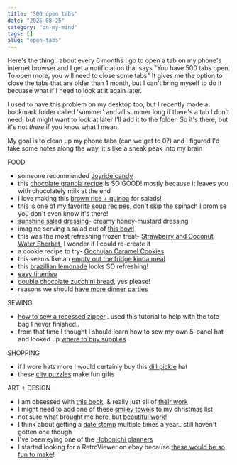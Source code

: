 ```yaml
---
title: "500 open tabs"
date: "2025-08-25"
category: "on-my-mind"
tags: []
slug: "open-tabs"
---
```


Here's the thing.. about every 6 months I go to open a tab on my phone's internet browser and I get a notificiation that says "You have 500 tabs open. To open more, you will need to close some tabs" It gives me the option to close the tabs that are older than 1 month, but I can't bring myself to do it becuase what if I need to look at it again later.

I used to have this problem on my desktop too, but I recently made a bookmark folder called 'summer' and all summer long if there's a tab I don't need, but might want to look at later I'll add it to the folder. So it's there, but it's not _there_ if you know what I mean.

My goal is to clean up my phone tabs (can we get to 0?) and I figured I'd take some notes along the way, it's like a sneak peak into my brain

FOOD

- someone recommended [Joyride candy](https://www.joyridesweets.com/?srsltid=AfmBOooPlXrO4yHVaA979bWTEgl_iysyijwWnSegg3QXl7gM3dOhwkCN)
- this [chocolate granola recipe](https://beginwithbalance.com/homemade-chocolate-granola/) is SO GOOD! mostly because it leaves you with chocolately milk at the end
- I love making this [brown rice + quinoa](https://weekdaypescatarian.com/best-ever-garlic-brown-rice-and-quinoa/) for salads!
- this is one of my [favorite soup recipes](https://thecozycook.com/sausage-tortellini-soup/), don't skip the spinach I promise you don't even know it's there!
- [sunshine salad dressing](https://cookieandkate.com/healthy-honey-mustard-dressing-recipe/)- creamy honey-mustard dressing
- imagine serving a salad out of [this bowl](https://www.goldenrabbit.com/products/cb03-serving-basin-cobalt-swirl)
- this was the most refreshing frozen treat- [Strawberry and Coconut Water Sherbet](https://saltandstraw.com/products/strawberry-coconut-water-sherbet-v), I wonder if I could re-create it
- a cookie recipe to try- [Gochujan Caramel Cookies](https://cooking.nytimes.com/recipes/1023675-gochujang-caramel-cookies)
- this seems like an [empty out the fridge kinda meal](https://www.thelazygeniuscollective.com/blog/trashy-tamales)
- this [brazillian lemonade](https://ourbestbites.com/brazilian-lemonade/#wprm-recipe-container-38934) looks SO refreshing!
- [easy tiramisu](https://tastesbetterfromscratch.com/easy-tiramisu/)
- [double chocolate zucchini bread](https://bromabakery.com/double-chocolate-zucchini-bread/), yes please!
- reasons we should [have more dinner parties](https://www.derekthompson.org/p/the-death-of-partying-in-the-usaand)

SEWING

- [how to sew a recessed zipper](https://www.bethanylynnemakes.com/how-to-sew-a-recessed-zipper/).. used this tutorial to help with the tote bag I never finished..
- from that time I thought I should learn how to sew my own 5-panel hat and looked up [where to buy supplies](https://www.capsupplyco.com/10-baseball-visor-brims)

SHOPPING

- if I wore hats more I would certainly buy this [dill pickle](https://rdgoodsbklyn.com/products/the-silver-spider-embroidered-caps?variant=44378158235705) hat
- these [city puzzles](https://www.kansascitypuzzlecompany.com/products/texas-map-puzzle) make fun gifts

ART + DESIGN

- I am obsessed with [this book](https://www.editionsfpcf.com/livre/stereo-couleurs/), & really just all of [their work](https://www.instagram.com/atelier_bingo/)
- I might need to add one of these [smiley towels](https://www.baggu.com/products/bath-towel-happy-marigold) to my christmas list
- not sure what brought me here, but [beautiful work](https://davidrobertelliott.com/index)!
- I think about getting a [date stamp](https://www.google.com/search?q=date+stamp&ie=UTF-8&oe=UTF-8&hl=en-us&client=safari) multiple times a year.. still haven't gotten one though
- I've been eying one of the [Hobonichi planners](https://www.google.com/search?q=hobonichi+planner&client=safari&sca_esv=8e23599b05dcda53&hl=en-us&sxsrf=AE3TifMQLJJkGhpe2nD3A_Z1bnzBTkcG8A%3A1756148992246&ei=ALWsaJTXDu3jkPIP9-fTwQg&oq=japanese+journal+planner&gs_lp=EhNtb2JpbGUtZ3dzLXdpei1zZXJwIhhqYXBhbmVzZSBqb3VybmFsIHBsYW5uZXIqAggAMgoQABiwAxjWBBhHMgoQABiwAxjWBBhHMgoQABiwAxjWBBhHMgoQABiwAxjWBBhHMgoQABiwAxjWBBhHMgoQABiwAxjWBBhHMgoQABiwAxjWBBhHMgoQABiwAxjWBBhHMg0QABiABBiwAxhDGIoFSIcIUABYAHACeAGQAQCYAQCgAQCqAQC4AQHIAQCYAgKgAg-YAwCIBgGQBgmSBwEyoAcAsgcAuAcAwgcHMC4xLjAuMcgHDQ&sclient=mobile-gws-wiz-serp)
- I started looking for a RetroViewer on ebay because [these would be so fun to make](https://www.image3d.com/retroviewer/price-list#Reel)!

